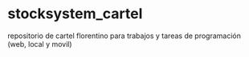 # stocksystem_cartel
repositorio de cartel florentino para trabajos y tareas de programación (web, local y movil)
